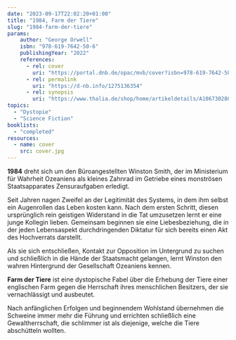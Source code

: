 ```yaml
---
date: "2023-09-17T22:02:20+01:00"
title: "1984, Farm der Tiere"
slug: "1984-farm-der-tiere"
params:
    author: "George Orwell"
    isbn: "978-619-7642-50-6"
    publishingYear: "2022"
    references:
      - rel: cover
        uri: "https://portal.dnb.de/opac/mvb/cover?isbn=978-619-7642-50-6"
      - rel: permalink
        uri: "https://d-nb.info/1275136354"
      - rel: synopsis
        uri: "https://www.thalia.de/shop/home/artikeldetails/A1067302801"
topics:
  - "Dystopie"
  - "Science Fiction"
booklists:
  - "completed"
resources:
  - name: cover
    src: cover.jpg
---
```

**1984** dreht sich um den Büroangestellten Winston Smith, der im Ministerium 
für Wahrheit Ozeaniens als kleines Zahnrad im Getriebe eines monströsen 
Staatsapparates Zensuraufgaben erledigt.

Seit Jahren nagen Zweifel an der Legitimität des Systems, in dem ihm selbst ein 
Augenrollen das Leben kosten kann. Nach dem ersten Schritt, diesen ursprünglich 
rein geistigen Widerstand in die Tat umzusetzen lernt er eine junge Kollegin 
lieben. Gemeinsam beginnen sie eine Liebesbeziehung, die in der jeden 
Lebensaspekt durchdringenden Diktatur für sich bereits einen Akt des Hochverrats 
darstellt. 

Als sie sich entschließen, Kontakt zur Opposition im Untergrund zu suchen und 
schließlich in die Hände der Staatsmacht gelangen, lernt Winston den wahren 
Hintergrund der Gesellschaft Ozeaniens kennen. 

**Farm der Tiere** ist eine dystopische Fabel über die Erhebung der Tiere einer 
englischen Farm gegen die Herrschaft ihres menschlichen Besitzers, der sie 
vernachlässigt und ausbeutet.

Nach anfänglichen Erfolgen und beginnendem Wohlstand übernehmen die Schweine 
immer mehr die Führung und errichten schließlich eine Gewaltherrschaft, die 
schlimmer ist als diejenige, welche die Tiere abschütteln wollten.